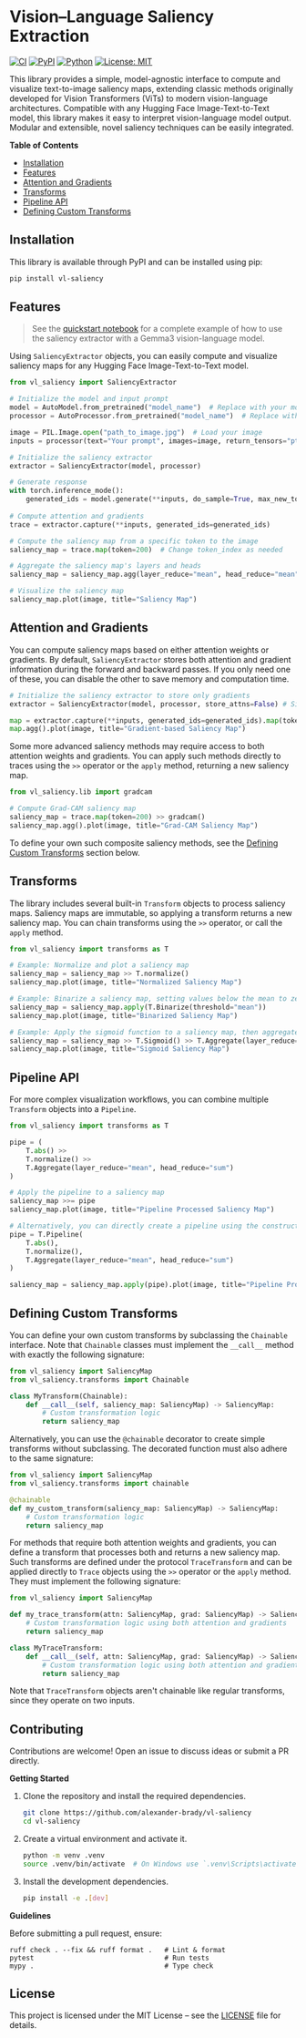 # Vision–Language Saliency Extraction

[![CI](https://github.com/alexander-brady/vl-saliency/actions/workflows/ci.yml/badge.svg)](https://github.com/alexander-brady/vl-saliency/actions/workflows/ci.yml)
[![PyPI](https://img.shields.io/pypi/v/vl-saliency.svg)](https://pypi.org/project/vl-saliency/)
[![Python](https://img.shields.io/badge/python-≥3.10-purple.svg)](https://www.python.org/)
[![License: MIT](https://img.shields.io/github/license/alexander-brady/vl-saliency.svg)](https://github.com/alexander-brady/vl-saliency/blob/main/LICENSE)

This library provides a simple, model-agnostic interface to compute and visualize text-to-image saliency maps, extending classic methods originally developed for Vision Transformers (ViTs) to modern vision-language architectures. Compatible with any Hugging Face Image-Text-to-Text model, this library makes it easy to interpret vision-language model output. Modular and extensible, novel saliency techniques can be easily integrated.

**Table of Contents**

- [Installation](#installation)
- [Features](#features)
- [Attention and Gradients](#attention-and-gradients)
- [Transforms](#transforms)
- [Pipeline API](#pipeline-api)
- [Defining Custom Transforms](#defining-custom-transforms)

## Installation

This library is available through PyPI and can be installed using pip:

```bash
pip install vl-saliency
```

## Features

> See the [quickstart notebook](notebooks/quickstart.ipynb) for a complete example of how to use the saliency extractor with a Gemma3 vision-language model.

Using `SaliencyExtractor` objects, you can easily compute and visualize saliency maps for any Hugging Face Image-Text-to-Text model.

```python
from vl_saliency import SaliencyExtractor

# Initialize the model and input prompt
model = AutoModel.from_pretrained("model_name")  # Replace with your model name
processor = AutoProcessor.from_pretrained("model_name")  # Replace with your processor name

image = PIL.Image.open("path_to_image.jpg")  # Load your image
inputs = processor(text="Your prompt", images=image, return_tensors="pt")

# Initialize the saliency extractor
extractor = SaliencyExtractor(model, processor)

# Generate response 
with torch.inference_mode():
    generated_ids = model.generate(**inputs, do_sample=True, max_new_tokens=200) 
    
# Compute attention and gradients
trace = extractor.capture(**inputs, generated_ids=generated_ids)

# Compute the saliency map from a specific token to the image
saliency_map = trace.map(token=200)  # Change token_index as needed

# Aggregate the saliency map's layers and heads
saliency_map = saliency_map.agg(layer_reduce="mean", head_reduce="mean")

# Visualize the saliency map
saliency_map.plot(image, title="Saliency Map")
```

## Attention and Gradients

You can compute saliency maps based on either attention weights or gradients. By default, `SaliencyExtractor` stores both attention and gradient information during the forward and backward passes. If you only need one of these, you can disable the other to save memory and computation time.

```python
# Initialize the saliency extractor to store only gradients
extractor = SaliencyExtractor(model, processor, store_attns=False) # Similarly, use store_grads=False to store only attention

map = extractor.capture(**inputs, generated_ids=generated_ids).map(token=200)
map.agg().plot(image, title="Gradient-based Saliency Map")
```

Some more advanced saliency methods may require access to both attention weights and gradients. You can apply such methods directly to traces using the `>>` operator or the `apply` method, returning a new saliency map.

```python
from vl_saliency.lib import gradcam

# Compute Grad-CAM saliency map
saliency_map = trace.map(token=200) >> gradcam()
saliency_map.agg().plot(image, title="Grad-CAM Saliency Map")
```

To define your own such composite saliency methods, see the [Defining Custom Transforms](#defining-custom-transforms) section below.


## Transforms

The library includes several built-in `Transform` objects to process saliency maps. Saliency maps are immutable, so applying a transform returns a new saliency map. You can chain transforms using the `>>` operator, or call the `apply` method.

```python
from vl_saliency import transforms as T

# Example: Normalize and plot a saliency map
saliency_map = saliency_map >> T.normalize()
saliency_map.plot(image, title="Normalized Saliency Map")

# Example: Binarize a saliency map, setting values below the mean to zero
saliency_map = saliency_map.apply(T.Binarize(threshold="mean"))
saliency_map.plot(image, title="Binarized Saliency Map")

# Example: Apply the sigmoid function to a saliency map, then aggregate across heads and layers
saliency_map = saliency_map >> T.Sigmoid() >> T.Aggregate(layer_reduce="mean", head_reduce="mean")
saliency_map.plot(image, title="Sigmoid Saliency Map")
```

## Pipeline API

For more complex visualization workflows, you can combine multiple `Transform` objects into a `Pipeline`.

```python
from vl_saliency import transforms as T

pipe = (
    T.abs() >>
    T.normalize() >>
    T.Aggregate(layer_reduce="mean", head_reduce="sum")
)

# Apply the pipeline to a saliency map
saliency_map >>= pipe
saliency_map.plot(image, title="Pipeline Processed Saliency Map")

# Alternatively, you can directly create a pipeline using the constructor
pipe = T.Pipeline(
    T.abs(),
    T.normalize(),
    T.Aggregate(layer_reduce="mean", head_reduce="sum")
)

saliency_map = saliency_map.apply(pipe).plot(image, title="Pipeline Processed Saliency Map")
```

## Defining Custom Transforms

You can define your own custom transforms by subclassing the `Chainable` interface. Note that `Chainable` classes must implement the `__call__` method with exactly the following signature:

```python
from vl_saliency import SaliencyMap
from vl_saliency.transforms import Chainable

class MyTransform(Chainable):
    def __call__(self, saliency_map: SaliencyMap) -> SaliencyMap:
        # Custom transformation logic
        return saliency_map
```

Alternatively, you can use the `@chainable` decorator to create simple transforms without subclassing. The decorated function must also adhere to the same signature:

```python
from vl_saliency import SaliencyMap
from vl_saliency.transforms import chainable

@chainable
def my_custom_transform(saliency_map: SaliencyMap) -> SaliencyMap:
    # Custom transformation logic
    return saliency_map
```

For methods that require both attention weights and gradients, you can define a transform that processes both and returns a new saliency map. Such transforms are defined under the protocol `TraceTransform` and can be applied directly to `Trace` objects using the `>>` operator or the `apply` method. They must implement the following signature:

```python
from vl_saliency import SaliencyMap

def my_trace_transform(attn: SaliencyMap, grad: SaliencyMap) -> SaliencyMap:
    # Custom transformation logic using both attention and gradients
    return saliency_map

class MyTraceTransform:
    def __call__(self, attn: SaliencyMap, grad: SaliencyMap) -> SaliencyMap:
        # Custom transformation logic using both attention and gradients
        return saliency_map
```

Note that `TraceTransform` objects aren't chainable like regular transforms, since they operate on two inputs.

## Contributing

Contributions are welcome! Open an issue to discuss ideas or submit a PR directly.

**Getting Started**

1. Clone the repository and install the required dependencies.

    ```bash
    git clone https://github.com/alexander-brady/vl-saliency
    cd vl-saliency
    ```

2. Create a virtual environment and activate it.

    ```bash
    python -m venv .venv
    source .venv/bin/activate  # On Windows use `.venv\Scripts\activate`
    ```

3. Install the development dependencies.
    ```bash
    pip install -e .[dev]
    ```

**Guidelines**

Before submitting a pull request, ensure:
```
ruff check . --fix && ruff format .   # Lint & format
pytest                                # Run tests
mypy .                                # Type check
```

## License

This project is licensed under the MIT License – see the [LICENSE](LICENSE) file for details.
